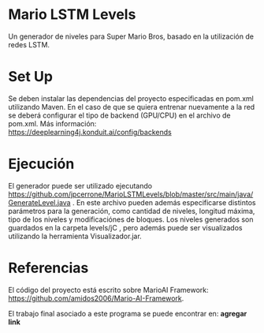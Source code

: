 # Mario LSTM Levels
Un generador de niveles para Super Mario Bros, basado en la utilización de redes LSTM.

# Set Up
Se deben instalar las dependencias del proyecto especificadas en pom.xml utilizando Maven. En el caso de que se quiera entrenar nuevamente a la red se deberá configurar el tipo de backend (GPU/CPU) en el archivo de pom.xml. Más información: https://deeplearning4j.konduit.ai/config/backends

# Ejecución
El generador puede ser utilizado ejecutando https://github.com/jpcerrone/MarioLSTMLevels/blob/master/src/main/java/GenerateLevel.java . En este archivo pueden además especificarse distintos parámetros para la generación, como cantidad de niveles, longitud máxima, tipo de los niveles y modificaciónes de bloques.
Los niveles generados son guardados en la carpeta levels/jC , pero además puede ser visualizados utilizando la herramienta Visualizador.jar.

# Referencias
El código del proyecto está escrito sobre MarioAI Framework: https://github.com/amidos2006/Mario-AI-Framework.

El trabajo final asociado a este programa se puede encontrar en: **agregar link**
